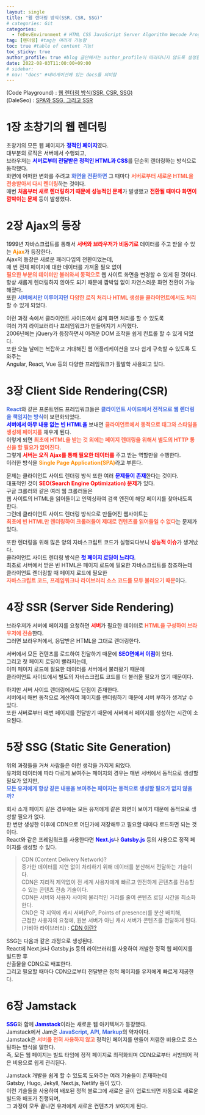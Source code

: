 ```yaml
---
layout: single
title: "웹 렌더링 방식(SSR, CSR, SSG)"
# categories: Git
categories:
  - feDevEnvironment # HTML CSS JavaScript Server Algorithm Wecode Programmers CS Github Blog
tag: [렌더링] #tag는 여러개 가능함
toc: true #table of content 기능!
toc_sticky: true
author_profile: true #blog 글안에서는 author_profile이 따라다니지 않도록 설정함
date: 2022-08-03T11:00:00+09:00
# sidebar:
# nav: "docs" #네비게이션에 있는 docs를 의미함
---
```

(Code Playground) : [웹 렌더링 방식(SSR, CSR, SSG)](https://im-developer.tistory.com/227)  
(DaleSeo) : [SPA와 SSG, 그리고 SSR](https://www.daleseo.com/spa-ssg-ssr/)  

# 1장 초창기의 웹 렌더링
초창기의 모든 웹 페이지가 <span class="blue">정적인 페이지</span>였다.  
대부분의 로직은 서버에서 수행되고,  
브라우저는 <span class="blue">서버로부터 전달받은 정적인 HTML과 CSS</span>를 단순히 렌더링하는 방식으로 동작했다.  
화면에 어떠한 변화를 주려고 <span class="royalblue">화면을 전환하면</span> 그 때마다 <span class="tomato">서버로부터 새로운 HTML을 전송받아서 다시 렌더링</span>하는 것이다.  
매번 <span class="red">처음부터 새로 렌더링하기 때문에 성능적인 문제</span>가 발생했고 <span class="red">전환될 때마다 화면이 깜박이는 문제</span> 등이 발생했다.  

# 2장 Ajax의 등장
1999년 자바스크립트를 통해서 <span class="red">서버와 브라우저가 비동기로</span> 데이터를 주고 받을 수 있는 <span class="darkorange">Ajax</span>가 등장한다.  
Ajax의 등장은 새로운 패러다임의 전환이었는데,  
매 번 전체 페이지에 대한 데이터를 가져올 필요 없이  
<span class="tomato">필요한 부분의 데이터만 불러와서 동적으로</span> 웹 사이트 화면을 변경할 수 있게 된 것이다.  
항상 새롭게 렌더링하지 않아도 되기 때문에 깜박임 없이 자연스러운 화면 전환이 가능해졌다.  
또한 <span class="royalblue">서버에서만 이루어지던</span> <span class="tomato">다양한 로직 처리나 HTML 생성을 클라이언트에서도 처리</span>할 수 있게 되었다.  

이런 과정 속에서 클라이언트 사이드에서 쉽게 화면 처리를 할 수 있도록  
여러 가지 라이브러리나 프레임워크가 만들어지기 시작했다.  
2006년에는 jQuery가 등장하면서 어려운 DOM 조작을 쉽게 컨트롤 할 수 있게 되었다.  
또한 오늘 날에는 복잡하고 거대해진 웹 어플리케이션을 보다 쉽게 구축할 수 있도록 도와주는  
Angular, React, Vue 등의 다양한 프레임워크가 활발학 사용되고 있다.  

# 3장 Client Side Rendering(CSR) 
<span class="royalblue">React</span>와 같은 프론트엔드 프레임워크들은 <span class="royalblue">클라이언트 사이드에서 전적으로 웹 렌더링을 책임지는 방식</span>이 보편화되었다.  
<span class="blue">서버에서 아무 내용 없는 빈 HTML을</span> 보내면 <span class="tomato">클라이언트에서 동적으로 태그와 스타일을 생성해 페이지를</span> 채우게 된다.  
이렇게 되면 <span class="tomato">최초에 HTML을 받는 것 외에는 페이지 렌더링을 위해서 별도의 HTTP 통신을 할 필요가 없어진다</span>.  
그렇게 <span class="red">서버는 오직 Ajax를 통해 필요한 데이터를</span> 주고 받는 역할만을 수행한다.  
이러한 방식을 <span class="darkorange">Single Page Application(SPA)</span>라고 부른다.  

문제는 클라이언트 사이드 렌더링 방식 또한 여러 <span class="blue">문제들이 존재</span>한다는 것이다.  
대표적인 것이 <span class="red">SEO(Search Engine Optimization) 문제</span>가 있다.  
구글 크롤러와 같은 여러 웹 크롤러들은  
웹 사이트의 HTML을 읽어들이고 인덱싱하여 검색 엔진이 해당 페이지를 찾아내도록 한다.  
그런데 클라이언트 사이드 렌더링 방식으로 만들어진 웹사이트는  
<span class="tomato">최초에 빈 HTML만 렌더링하여 크롤러들이 제대로 컨텐츠를 읽어들일 수 없다</span>는 문제가 있다.  

또한 렌더링을 위해 많은 양의 자바스크립트 코드가 실행되다보니 <span class="red">성능적 이슈</span>가 생겨났다.  
클라이언트 사이드 렌더링 방식은 <span class="blue">첫 페이지 로딩이 느리다</span>.  
최초로 서버에서 받은 빈 HTML은 페이지 로드에 필요한 자바스크립트를 참조하는데  
클라이언트 렌더링할 때 페이지 로드에 필요한  
<span class="tomato">자바스크립트 코드, 프레임워크나 라이브러리 소스 코드를 모두 불러오기 때문</span>이다.  

# 4장 SSR (Server Side Rendering)
브라우저가 서버에 페이지를 요청하면 <span class="red">서버</span>가 필요한 데이터로 <span class="tomato">HTML을 구성하여 브라우저에 전송</span>한다.  
그러면 브라우저에서, 응답받은 HTML을 그대로 렌더링한다.  

서버에서 모든 컨텐츠를 로드하여 전달하기 때문에 <span class="blue">SEO면에서 이점</span>이 있다.  
그리고 첫 페이지 로딩이 빨라지는데,  
이미 페이지 로드에 필요한 데이터를 서버에서 불러왔기 때문에  
클라이언트 사이드에서 별도의 자바스크립트 코드를 더 불러올 필요가 없기 때문이다.  

하지만 서버 사이드 렌더링에서도 단점이 존재한다.  
서버에서 매번 동적으로 계산하여 페이지를 렌더링하기 때문에 서버 부하가 생겨날 수 있다.  
또한 서버로부터 매번 페이지를 전달받기 때문에 서버에서 페이지를 생성하는 시간이 소요된다.  

# 5장 SSG (Static Site Generation)
위의 과정들을 거쳐 사람들은 이런 생각을 가지게 되었다.  
유저의 데이터에 따라 다르게 보여주는 페이지의 경우는 매번 서버에서 동적으로 생성할 필요가 있지만,  
<span class="royalblue">모든 유저에게 항상 같은 내용을 보여주는 페이지는 동적으로 생성할 필요가 없지 않을까?</span>  

회사 소개 페이지 같은 경우에는 모든 유저에게 같은 화면이 보이기 때문에 동적으로 생성할 필요가 없다.  
한 번만 생성한 이후에 CDN으로 어딘가에 저장해두고 필요할 때마다 로드하면 되는 것이다.  
React와 같은 프레임워크를 사용한다면 <span class="blue">Next.js</span>나 <span class="blue">Gatsby.js</span> 등의 사용으로 정적 페이지를 생성할 수 있다.  

> CDN (Content Delivery Network)?  
증가한 데이터를 지연 없이 처리하기 위해 데이터를 분산해서 전달하는 기술이다.  
CDN은 지리적 제약없이 전 세계 사용자에게 빠르고 안전하게 콘텐츠를 전송할 수 있는 콘텐츠 전송 기술이다.  
CDN은 서버와 사용자 사이의 물리적인 거리를 줄여 콘텐츠 로딩 시간을 최소화한다.  
CND은 각 지역에 캐시 서버(PoP, Points of presence)를 분산 배치해,  
근접한 사용자의 요청에, 원본 서버가 아닌 캐시 서버가 콘텐츠를 전달하게 된다.  
(가비아 라이브러리) : [CDN 이란?](https://library.gabia.com/contents/infrahosting/8985/)  

SSG는 다음과 같은 과정으로 생성된다.  
React에 Next.js나 Gatsby.js 등의 라이브러리를 사용하여 개발한 정적 웹 페이지를 빌드한 후  
산출물을 CDN으로 배포한다.  
그리고 필요할 때마다 CDN으로부터 전달받은 정적 페이지를 유저에게 빠르게 제공한다.  

# 6장 Jamstack
<span class="blue">SSG</span>와 함께 <span class="blue">Jamstack</span>이라는 새로운 웹 아키텍쳐가 등장했다.  
Jamstack에서 Jam은 <span class="royalblue">JavaScript</span>, <span class="royalblue">API</span>, <span class="royalblue">Markup</span>의 약자이다.  
Jamstack은 <span class="tomato">서버를 전혀 사용하지 않고</span> 정적인 페이지를 만들어 저렴한 비용으로 호스팅하는 방식을 말한다.  
즉, 모든 웹 페이지는 빌드 타임에 정적 페이지로 최적화되며 CDN으로부터 서빙되어 적은 비용으로 쉽게 관리된다.  

Jamstack 개발을 쉽게 할 수 있도록 도와주는 여러 기술들이 존재하는데  
Gatsby, Hugo, Jekyll, Next.js, Netlify 등이 있다.  
이런 기술들을 사용하여 배포된 정적 블로그에 새로운 글이 업로드되면 자동으로 새로운 빌드와 배포가 진행되며,  
그 과정이 모두 끝나면 유저에게 새로운 컨텐츠가 보여지게 된다.  

<style>
.red {
  color: red;
  font-weight: bold;
}

.tomato {
  color: tomato;
  font-weight: bold;
}

.blue {
  color: blue;
  font-weight: bold;
}

.royalblue {
  color: royalblue;
  font-weight: bold;
}

.forestgreen {
  color: foresgreen;
  font-weight: bold;
}

.darkorange {
  color: darkorange;
  font-weight: bold;
}
</style>

<!-- ### 2. Link 넣기

```

유형 1: (설명어를 입력) : [gunhee's coding blog](https://gunhee-jeong.github.io/)
유형 2: (URL 자동연결) : <https://gunhee-jeong.github.io/>
유형 3: (동일 파일 내 '문단으로 이동') : [1. Header로 이동](###-1-header)

```

유형 1: (설명어를 입력) : [gunhee's coding blog](https://gunhee-jeong.github.io/)
유형 2: (URL 자동연결) : <https://gunhee-jeong.github.io/>
유형 3: (동일 파일 내 '문단으로 이동') : [1. Header로 이동](#1-header)
유형 3의 방법

1. 특수문자를 제거
2. 스페이스는 -로 바꾸고
3. 대문자는 소문자로!
   그래서 ### 1. Header -> #1-header

## Link: [google][https://www.google.com/]

### 3. 수평선

```

---

```

---

### 4. 라인 바꾸기

```

스페이스바를 2번 눌러주면 다음칸으로
이동할 수 있어요!

```

---

스페이스바를 2번 눌러주면
다음칸으로 이동할 수 있어요!

### 5. list 만들기

```

1. 1번
2. 2번
3. 3번

- 순서없는 list
  - 순서없는 list
    - 순서없는 list

```

1. 1번
2. 2번
3. 3번

- 순서없는 list
  - 순서없는 list
    - 순서없는 list

---

### 6. font 관련

```

**진하게** -> 볼드
_기울여서_ -> 이탤릭체
~~취소선~~ -> 취소선

<ul>밑줄넣기</ul> -> 밑줄
<span style="color:red">빨간 글씨</span> -> 글자색
이것이 `인라인` 입니다 -> 인라인 코드
```

**진하게** -> 볼드
_기울여서_ -> 이탤릭체
~~취소선~~ -> 취소선
<u>밑줄넣기</u> -> 밑줄
<span style="color:red">빨간 글씨</span>
이것이 `인라인` 입니다 -> 인라인 코드

---

### 7. 인용구문

```
> coding
>
> > JavaScript
> >
> > > 내가 프짱!
```

> coding
>
> > JavaScript
> >
> > > 내가 프짱!

---

### 8. 이미지 삽입

```
유형1: ('사이즈를 조절' -> HTML 태그 사용) : <img src="https://gunhee-jeong.github.io/assets/images/blogLogo.png" width="300" height="200">
유형2: (이미지 삽입 후 -> 링크 걸기)
[![이미지](https://gunhee-jeong.github.io/assets/images/blogLogo/blogLogo.png)](https://gunhee-jeong.github.io/)
```

유형1: ('사이즈를 조절' -> HTML 태그 사용) : <img src="https://gunhee-jeong.github.io/assets/images/blogLogo.png" width="300" height="200">
유형2: (이미지 삽입 후 -> 링크 걸기)
[![이미지](https://gunhee-jeong.github.io/assets/images/blogLogo.png)](https://gunhee-jeong.github.io/)

### 9. 표 만들기

```
||국어|영어|
| :--- | ---: | :--: |
|건희 | 100점 | 100점
|철수 | 100점 | 100점
```

|      |  국어 | 영어  |
| :--- | ----: | :---: |
| 건희 | 100점 | 100점 |
| 철수 | 100점 | 100점 |

> - header를 넣고 싶은 경우 ---을 사용하고 :을 이용하여 정렬에 사용함!

### 10. 토글 만들기

```
<details>
<summary>여기를 누르세요</summary>
<div markdown="1">
숨겨진 내용
</div>
</details>
```

<details>
<summary>여기를 누르세요</summary>
<div markdown="1">
숨겨진 내용
</div>
</details> -->

